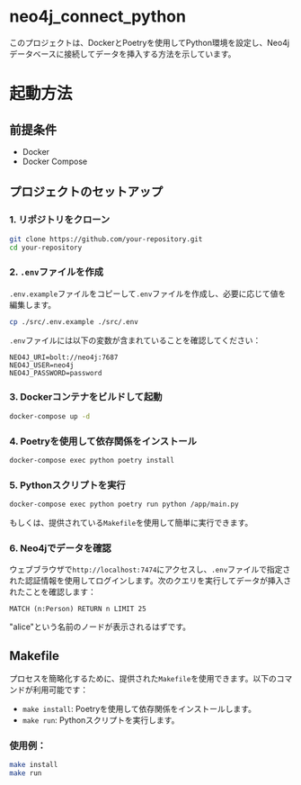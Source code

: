 # neo4j_connect_python
このプロジェクトは、DockerとPoetryを使用してPython環境を設定し、Neo4jデータベースに接続してデータを挿入する方法を示しています。


# 起動方法
## 前提条件
- Docker
- Docker Compose

## プロジェクトのセットアップ
### 1. リポジトリをクローン

```bash
git clone https://github.com/your-repository.git
cd your-repository
```

### 2. `.env`ファイルを作成

`.env.example`ファイルをコピーして`.env`ファイルを作成し、必要に応じて値を編集します。

```bash
cp ./src/.env.example ./src/.env
```

`.env`ファイルには以下の変数が含まれていることを確認してください：

```env
NEO4J_URI=bolt://neo4j:7687
NEO4J_USER=neo4j
NEO4J_PASSWORD=password
```

### 3. Dockerコンテナをビルドして起動

```bash
docker-compose up -d
```

### 4. Poetryを使用して依存関係をインストール

```bash
docker-compose exec python poetry install
```

### 5. Pythonスクリプトを実行

```bash
docker-compose exec python poetry run python /app/main.py
```

もしくは、提供されている`Makefile`を使用して簡単に実行できます。

### 6. Neo4jでデータを確認

ウェブブラウザで`http://localhost:7474`にアクセスし、`.env`ファイルで指定された認証情報を使用してログインします。次のクエリを実行してデータが挿入されたことを確認します：

```cypher
MATCH (n:Person) RETURN n LIMIT 25
```

"alice"という名前のノードが表示されるはずです。

## Makefile

プロセスを簡略化するために、提供された`Makefile`を使用できます。以下のコマンドが利用可能です：

- `make install`: Poetryを使用して依存関係をインストールします。
- `make run`: Pythonスクリプトを実行します。

### 使用例：

```bash
make install
make run
```